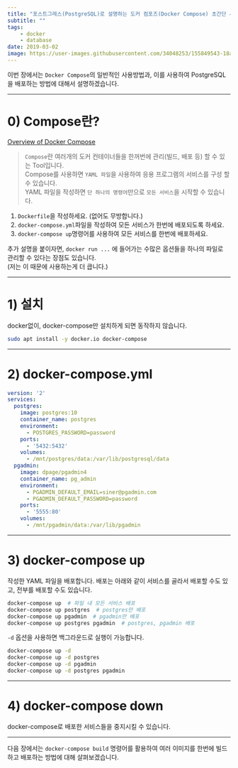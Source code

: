 ```yaml
---
title: "포스트그레스(PostgreSQL)로 설명하는 도커 컴포즈(Docker Compose) 초간단 사용법"
subtitle: ""
tags:
    - docker
    - database
date: 2019-03-02
image: https://user-images.githubusercontent.com/34048253/155849543-18ab95ed-5c65-4020-9d31-c7071450e2df.png
---
```


이번 장에서는 `Docker Compose`의 일반적인 사용방법과, 이를 사용하여 PostgreSQL을 배포하는 방법에 대해서 설명하겠습니다.

---

# 0) Compose란?

[Overview of Docker Compose](https://docs.docker.com/compose/overview/)
>`Compose`란 여러개의 도커 컨테이너들을 한꺼번에 관리(빌드, 배포 등) 할 수 있는 Tool입니다.<br>
Compose를 사용하면 `YAML 파일`을 사용하여 응용 프로그램의 서비스를 구성 할 수 있습니다.<br>
YAML 파일을 작성하면 `단 하나의 명령어`만으로 `모든 서비스`을 시작할 수 있습니다.<br>

>
1. `Dockerfile`을 작성하세요. (없어도 무방합니다.)
2. `docker-compose.yml`파일을 작성하여 모든 서비스가 한번에 배포되도록 하세요.
3. `docker-compose up`명령어를 사용하여 모든 서비스를 한번에 배포하세요.

추가 설명을 붙이자면, `docker run ...` 에 들어가는 수많은 옵션들을 하나의 파일로 관리할 수 있다는 장점도 있습니다.<br>
(저는 이 때문에 사용하는게 더 큽니다.)

---

# 1) 설치

docker없이, docker-compose만 설치하게 되면 동작하지 않습니다.

```bash
sudo apt install -y docker.io docker-compose
```

---

# 2) docker-compose.yml

```yaml
version: '2'
services:
  postgres:
    image: postgres:10
    container_name: postgres
    environment:
      - POSTGRES_PASSWORD=password
    ports:
      - '5432:5432'
    volumes:
      - /mnt/postgres/data:/var/lib/postgresql/data
  pgadmin:
    image: dpage/pgadmin4
    container_name: pg_admin
    environment:
      - PGADMIN_DEFAULT_EMAIL=siner@pgadmin.com
      - PGADMIN_DEFAULT_PASSWORD=password
    ports:
      - '5555:80'
    volumes:
      - /mnt/pgadmin/data:/var/lib/pgadmin
```

---

# 3) docker-compose up

작성한 YAML 파일을 배포합니다.
배포는 아래와 같이 서비스를 골라서 배포할 수도 있고, 전부를 배포할 수도 있습니다.
```bash
docker-compose up  # 파일 내 모든 서비스 배포
docker-compose up postgres  # postgres만 배포
docker-compose up pgadmin  # pgadmin만 배포
docker-compose up postgres pgadmin  # postgres, pgadmin 배포
```

<script id="asciicast-avMMMaWlI7T93vAnXsg7XQgqS" src="https://asciinema.org/a/avMMMaWlI7T93vAnXsg7XQgqS.js" async></script>

`-d` 옵션을 사용하면 백그라운드로 실행이 가능합니다.
```bash
docker-compose up -d
docker-compose up -d postgres
docker-compose up -d pgadmin
docker-compose up -d postgres pgadmin
```

<script id="asciicast-GeYpgwoYQyWHQl3eKd1j4Bgob" src="https://asciinema.org/a/GeYpgwoYQyWHQl3eKd1j4Bgob.js" async></script>

---

# 4) docker-compose down

docker-compose로 배포한 서비스들을 중지시킬 수 있습니다.

<script id="asciicast-eIq4bdDIHveF3qVFgsDKJ009M" src="https://asciinema.org/a/eIq4bdDIHveF3qVFgsDKJ009M.js" async></script>

---

다음 장에서는 `docker-compose build` 명령어를 활용하여 여러 이미지를 한번에 빌드하고 배포하는 방법에 대해 살펴보겠습니다.
